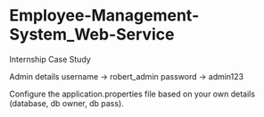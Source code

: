 # Employee-Management-System_Web-Service
Internship Case Study

Admin details
username -> robert_admin
password -> admin123


Configure the application.properties file based on your own details (database, db owner, db pass).
